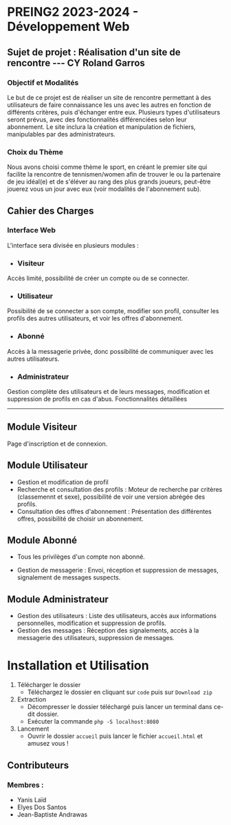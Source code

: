 # PREING2 2023-2024 - Développement Web
## Sujet de projet : Réalisation d'un site de rencontre --- CY Roland Garros


### Objectif et Modalités

Le but de ce projet est de réaliser un site de rencontre permettant à des utilisateurs de faire connaissance les uns avec les autres en fonction de différents critères, puis d'échanger entre eux.
Plusieurs types d'utilisateurs seront prévus, avec des fonctionnalités différenciées selon leur abonnement. Le site inclura la création et manipulation de fichiers, manipulables par des administrateurs.

### Choix du Thème
Nous avons choisi comme thème le sport, en créant le premier site qui facilite la rencontre de tennismen/women afin de trouver le ou la partenaire de jeu idéal(e) et de s'éléver au rang des plus grands joueurs, peut-être jouerez vous un jour avec eux (voir modalités de l'abonnement sub).

## Cahier des Charges
### Interface Web
L'interface sera divisée en plusieurs modules :

* ### Visiteur
Accès limité, possibilité de créer un compte ou de se connecter.
* ### Utilisateur
Possibilité de se connecter a son compte, modifier son profil, consulter les profils des autres utilisateurs, et voir les offres d'abonnement.
* ### Abonné
Accès à la messagerie privée, donc possibilité de communiquer avec les autres utilisateurs.
* ### Administrateur
Gestion complète des utilisateurs et de leurs messages, modification et suppression de profils en cas d'abus.
Fonctionnalités détaillées

----------------------------------------------------------

## Module Visiteur

Page d'inscription et de connexion.

## Module Utilisateur

* Gestion et modification de profil 
* Recherche et consultation des profils :
  Moteur de recherche par critères (classemennt et sexe), possibilité de voir une version abrégée des profils.
* Consultation des offres d'abonnement :
  Présentation des différentes offres, possibilité de choisir un abonnement.

## Module Abonné

* Tous les privilèges d'un compte non abonné.

* Gestion de messagerie : Envoi, réception et suppression de messages, signalement de messages suspects.

## Module Administrateur

* Gestion des utilisateurs :
  Liste des utilisateurs, accès aux informations personnelles, modification et suppression de profils.
* Gestion des messages :
  Réception des signalements, accès à la messagerie des utilisateurs, suppression de messages.


# Installation et Utilisation

1. Télécharger le dossier
   * Téléchargez le dossier en cliquant sur `code` puis sur `Download zip`
2. Extraction
   * Décompresser le dossier téléchargé puis lancer un terminal dans ce-dit dossier.
   * Exécuter la commande `php -S localhost:8080`
3. Lancement
   * Ouvrir le dossier `accueil` puis lancer le fichier `accueil.html` et amusez vous !
## Contributeurs
### Membres :
* Yanis Laïd
* Elyes Dos Santos
* Jean-Baptiste Andrawas
